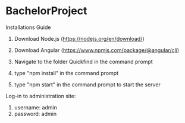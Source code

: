 # BachelorProject

Installations Guide

1. Download Node.js (https://nodejs.org/en/download/)

2. Download Angular (https://www.npmjs.com/package/@angular/cli)

3. Navigate to the folder Quickfind in the command prompt

4. type "npm install" in the command prompt

5. type "npm start" in the command prompt to start the server


Log-in to administration site:
1.  username: admin
2.  password: admin
